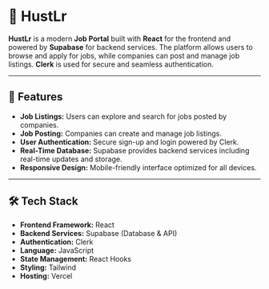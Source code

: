 # 💼 HustLr
**HustLr** is a modern **Job Portal** built with **React** for the frontend and powered by **Supabase** for backend services. The platform allows users to browse and apply for jobs, while companies can post and manage job listings. **Clerk** is used for secure and seamless authentication.

---

## 🌟 Features  
- **Job Listings:** Users can explore and search for jobs posted by companies.  
- **Job Posting:** Companies can create and manage job listings.  
- **User Authentication:** Secure sign-up and login powered by Clerk.  
- **Real-Time Database:** Supabase provides backend services including real-time updates and storage.  
- **Responsive Design:** Mobile-friendly interface optimized for all devices.

---

## 🛠️ Tech Stack  
- **Frontend Framework:** React  
- **Backend Services:** Supabase (Database & API)  
- **Authentication:** Clerk  
- **Language:** JavaScript  
- **State Management:** React Hooks 
- **Styling:** Tailwind
- **Hosting:** Vercel
